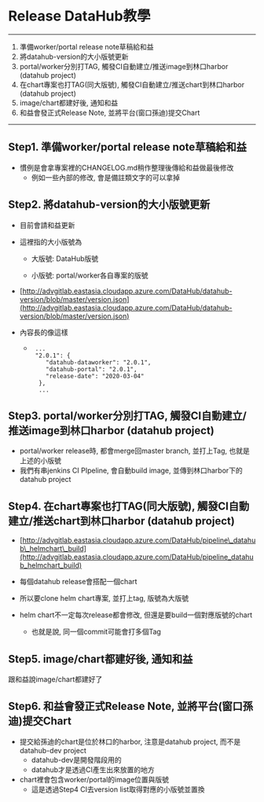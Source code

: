 # Release DataHub教學

---

1. 準備worker/portal release note草稿給和益
2. 將datahub-version的大小版號更新
3. portal/worker分別打TAG, 觸發CI自動建立/推送image到林口harbor \(datahub project\)
4. 在chart專案也打TAG\(同大版號\), 觸發CI自動建立/推送chart到林口harbor \(datahub project\)
5. image/chart都建好後, 通知和益
6. 和益會發正式Release Note, 並將平台\(窗口孫迪\)提交Chart

---

## Step1. 準備worker/portal release note草稿給和益

* 慣例是會拿專案裡的CHANGELOG.md稍作整理後傳給和益做最後修改
  * 例如一些內部的修改, 會是備註類文字的可以拿掉

## Step2. 將datahub-version的大小版號更新

* 目前會請和益更新

* 這裡指的大小版號為

  * 大版號: DataHub版號

  * 小版號: portal/worker各自專案的版號

* [http://advgitlab.eastasia.cloudapp.azure.com/DataHub/datahub-version/blob/master/version.json](http://advgitlab.eastasia.cloudapp.azure.com/DataHub/datahub-version/blob/master/version.json)

* 內容長的像這樣

  * ```
     ...
     "2.0.1": {
        "datahub-dataworker": "2.0.1",
        "datahub-portal": "2.0.1",
        "release-date": "2020-03-04"
      },
      ...
    ```

## Step3. portal/worker分別打TAG, 觸發CI自動建立/推送image到林口harbor \(datahub project\)

* portal/worker release時, 都會merge回master branch, 並打上Tag, 也就是上述的小版號
* 我們有串jenkins CI PIpeline, 會自動build image, 並傳到林口harbor下的datahub project

## Step4. 在chart專案也打TAG\(同大版號\), 觸發CI自動建立/推送chart到林口harbor \(datahub project\)

* [http://advgitlab.eastasia.cloudapp.azure.com/DataHub/pipeline\_datahub\_helmchart\_build](http://advgitlab.eastasia.cloudapp.azure.com/DataHub/pipeline_datahub_helmchart_build)

* 每個datahub release會搭配一個chart

* 所以要clone helm chart專案, 並打上tag, 版號為大版號

* helm chart不一定每次release都會修改, 但還是要build一個對應版號的chart

  * 也就是說, 同一個commit可能會打多個Tag

## Step5. image/chart都建好後, 通知和益

跟和益說image/chart都建好了

## Step6. 和益會發正式Release Note, 並將平台\(窗口孫迪\)提交Chart

* 提交給孫迪的chart是位於林口的harbor, 注意是datahub project, 而不是datahub-dev project
  * datahub-dev是開發階段用的
  * datahub才是透過CI產生出來放置的地方
* chart裡會包含worker/portal的image位置與版號
  * 這是透過Step4 CI去version list取得對應的小版號並置換

## 








